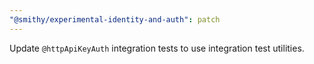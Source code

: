 ```yaml
---
"@smithy/experimental-identity-and-auth": patch
---
```


Update `@httpApiKeyAuth` integration tests to use integration test utilities.
